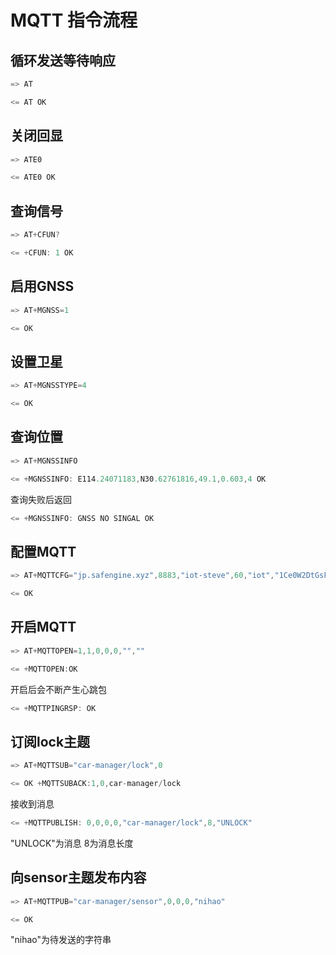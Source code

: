 # MQTT 指令流程

## 循环发送等待响应

```c
=> AT

<= AT OK
```

## 关闭回显

```c
=> ATE0

<= ATE0 OK
```

## 查询信号

```c
=> AT+CFUN?

<= +CFUN: 1 OK
```

## 启用GNSS

```c
=> AT+MGNSS=1

<= OK
```

## 设置卫星

```c
=> AT+MGNSSTYPE=4

<= OK
```

## 查询位置

```c
=> AT+MGNSSINFO

<= +MGNSSINFO: E114.24071183,N30.62761816,49.1,0.603,4 OK
```

查询失败后返回

```c
<= +MGNSSINFO: GNSS NO SINGAL OK
```

## 配置MQTT

```c
=> AT+MQTTCFG="jp.safengine.xyz",8883,"iot-steve",60,"iot","1Ce0W2DtGsFcUwd0",0

<= OK
```

## 开启MQTT

```c
=> AT+MQTTOPEN=1,1,0,0,0,"",""

<= +MQTTOPEN:OK
```

开启后会不断产生心跳包

```c
<= +MQTTPINGRSP: OK
```

## 订阅lock主题

```c
=> AT+MQTTSUB="car-manager/lock",0

<= OK +MQTTSUBACK:1,0,car-manager/lock
```

接收到消息

```c
<= +MQTTPUBLISH: 0,0,0,0,"car-manager/lock",8,"UNLOCK"
```

"UNLOCK"为消息
8为消息长度

## 向sensor主题发布内容

```c
=> AT+MQTTPUB="car-manager/sensor",0,0,0,"nihao"

<= OK
```

"nihao"为待发送的字符串
